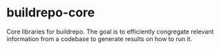 # buildrepo-core
Core libraries for buildrepo.
The goal is to efficiently congregate relevant information from a codebase to generate results on how to run it.
